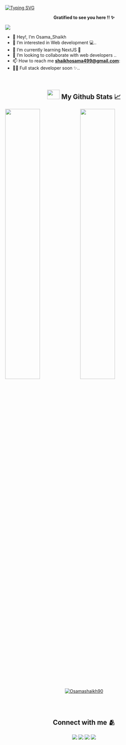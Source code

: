 [![Typing SVG](https://readme-typing-svg.herokuapp.com/?width=800&height=70&center=true&size=37&lines=Hi+there,++Buddy+👋;This+is+Osama+Shaikh++🙋🏻‍♂️;Welcome+To+My+Github+Profile++😊)](https://git.io/typing-svg)

<p align=center><strong> Gratified to see you here !! ✨ </strong></p>

![](https://komarev.com/ghpvc/?username=Osamashaikh90&color=EE3F86)


- 👋 Hey!, I’m Osama_Shaikh <br>
- 👀 I’m interested in Web development 💻.. <br>
- 🌱 I’m currently learning NextJS 💫 <br>
- 💞️ I’m looking to collaborate with web developers .. <br>
- 📫 How to reach me **shaikhosama499@gmail.com**:
- 😶‍🌫️ Full stack developer soon ✨.. <br>
<br>

<!-- Github stats -->
<h2 align=center><img src="https://cdn.jsdelivr.net/npm/simple-icons@3.0.1/icons/github.svg" height=30 width=40 /> My Github Stats 📈 </h2>
<img align="left" width=47% src="https://github-readme-stats.vercel.app/api?username=Osamashaikh90&show_icons=true&theme=tokyonight&count_private=true" />
<img width="47%" src="https://github-readme-streak-stats.herokuapp.com/?user=Osamashaikh90&theme=tokyonight" />

<p align="center"> <a href="https://github.com/ryo-ma/github-profile-trophy"><img src="https://github-profile-trophy.vercel.app/?username=Osamashaikh90&show_icons=true&theme=tokyonight&count_private=true" alt="Osamashaikh90" /></a> </p>
<br>

<br>
<!--Social Networks  -->
<h2 align=center> Connect with me 🫂</h2>
<p align=center>
<a href="https://www.linkedin.com/in/osama-shaikh-8641a5211/"><img src="https://img.shields.io/badge/LinkedIn-000080?style=for-the-badge&logo=linkedin&logoColor=white"></a> 
<a href="https://www.instagram.com/osamashaikh_786/"><img src="https://img.shields.io/badge/Instagram-E4405F?style=for-the-badge&logo=instagram&logoColor=white"></a> 
<a href="https://twitter.com/Osamash03705044"><img src="https://img.shields.io/badge/Twitter-0099ff?style=for-the-badge&logo=twitter&logoColor=white"></a> 
<a href="mailto:shaikhosama499@gmail.com"><img src="https://img.shields.io/badge/mail-EA4335?style=for-the-badge&logo=gmail&logoColor=white"></a>
 
<br>


